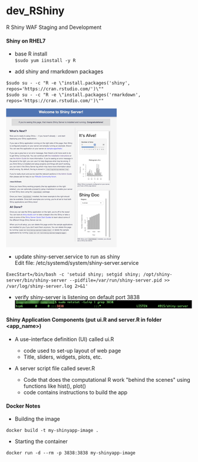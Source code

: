 # dev_RShiny
R Shiny WAF Staging and Development

#### Shiny on RHEL7
- base R install <br/>
`$sudo yum iinstall -y R`

- add shiny and rmarkdown packages <br/>
```
$sudo su - -c "R -e \"install.packages('shiny', repos='https://cran.rstudio.com/')\""
$sudo su - -c "R -e \"install.packages('rmarkdown', repos='https://cran.rstudio.com/')\""
```
![shiny-server page](https://github.com/lel99999/dev_RShiny/blob/main/shiny-server_01-300x376.png) <br/>

- update shiny-server.service to run as shiny <br/>
Edit file: /etc/systemd/system/shiny-server.service <br/>
```
ExecStart=/bin/bash -c 'setuid shiny; setgid shiny; /opt/shiny-server/bin/shiny-server --pidfile=/var/run/shiny-server.pid >> /var/log/shiny-server.log 2>&1'
```
- verify shiny-server is listening on default port 3838 <br/>
![shiny-server listening on 3838](https://github.com/lel99999/dev_RShiny/blob/main/shiny-server-port-01.png) <br/>

#### Shiny Application Components (put ui.R and server.R in folder <app_name>)
- A use-interface definition (UI) called ui.R
  - code used to set-up layout of web page
  - Title, sliders, widgets, plots, etc.  
 


- A server script file called sever.R
  - Code that does the computational R work "behind the scenes" using functions like hist(), plot()
  - code contains instructions to build the app


#### Docker Notes
- Building the image
```
docker build -t my-shinyapp-image .
```

- Starting the container
```
docker run -d --rm -p 3838:3838 my-shinyapp-image
```
